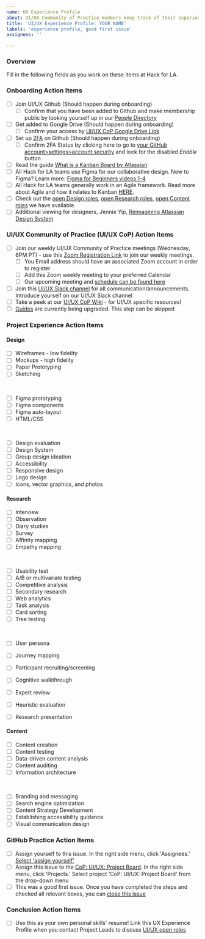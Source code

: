 ```yaml
---
name: UX Experience Profile
about: UI/UX Community of Practice members keep track of their experience at HfLA
title: 'UI/UX Experience Profile: YOUR NAME'
labels: 'experience profile, good first issue'
assignees: ''

---
```


### Overview
Fill in the following fields as you work on these items at Hack for LA.  

### Onboarding Action Items
- [ ] Join UI/UX Github (Should happen during onboarding) 
  - [ ] Confirm that you have been added to Github and make membership public by looking yourself up in our [People Directory](https://github.com/orgs/hackforla/people)
- [ ] Get added to Google Drive (Should happen during onboarding)
   - [ ] Confirm your access by [UI/UX CoP Google Drive Link](https://drive.google.com/drive/folders/1Bw4qy9rQtJ16ccYsRUIg5BlxBxlqnEIQ?usp=sharing)
- [ ] Set up [2FA](https://www.hackforla.org/guide-pages/2FA.html) on Github (Should happen during onboarding)
  - [ ] Confirm 2FA Status by clicking here to go to [your GitHub account>settings>account security](https://github.com/settings/security) and look for the disabled *Enable* button
- [ ] Read the guide [What is a Kanban Board by Atlassian](https://www.atlassian.com/agile/kanban/boards)
- [ ] All Hack for LA teams use Figma for our collaborative design. New to Figma? Learn more: [Figma for Beginners videos 1-4](https://www.youtube.com/watch?v=dXQ7IHkTiMM&ab_channel=Figma)  
- [ ] All Hack for LA teams generally work in an Agile framework. Read more about Agile and how it relates to Kanban [HERE](https://www.atlassian.com/agile).
- [ ] Check out the [open Design roles](https://github.com/orgs/hackforla/projects/67/views/4), [open Research roles](https://github.com/orgs/hackforla/projects/67/views/8), [open Content roles](https://github.com/orgs/hackforla/projects/67/views/9) we have available.
- [ ] Additional viewing for designers, Jennie Yip, [Reimagining Atlassian Design System](https://www.youtube.com/watch?v=_pfyLVXTVSQ)

### UI/UX Community of Practice (UI/UX CoP) Action Items
- [ ] Join our weekly UI/UX Community of Practice meetings (Wednesday, 6PM PT) - use this [Zoom Registration Link](https://us06web.zoom.us/meeting/register/tZ0ofu6rpjsoHdKRfGoRGKwcm44z7MqfMZX5) to join our weekly meetings.
    - [ ] You Email address should have an associated Zoom account in order to register
    - [ ] Add this Zoom weekly meeting to your preferred Calendar
    - [ ] Our upcoming meeting and [schedule can be found here](https://github.com/hackforla/UI-UX/wiki#upcoming-meetings-)
- [ ] Join this [UI/UX Slack channel](https://hackforla.slack.com/archives/C017ESHSMNG) for all communication/announcements. Introduce yourself on our UI/UX Slack channel
- [ ] Take a peek at our [UI/UX CoP Wiki](https://github.com/hackforla/UI-UX/wiki) - for UI/UX specific resources!
- [ ] [Guides](https://github.com/orgs/hackforla/projects/58/views/4) are currently being upgraded. This step can be skipped

### Project Experience Action Items

#### Design 

- [ ] Wireframes - low fidelity
- [ ] Mockups - high fidelity
- [ ] Paper Prototyping
- [ ] Sketching
<br /> 

- [ ] Figma prototyping
- [ ] Figma components
- [ ] Figma auto-layout
- [ ] HTML/CSS
 <br /> 

- [ ] Design evaluation
- [ ] Design System
- [ ] Group design ideation
- [ ] Accessibility
- [ ] Responsive design
- [ ] Logo design
- [ ] Icons, vector graphics, and photos

#### Research
- [ ] Interview
- [ ] Observation 
- [ ] Diary studies 
- [ ] Survey
- [ ] Affinity mapping
- [ ] Empathy mapping
 <br /> 

- [ ] Usability test
- [ ] A/B or multivariate testing
- [ ] Competitive analysis
- [ ] Secondary research
- [ ] Web analytics
- [ ] Task analysis
- [ ] Card sorting
- [ ] Tree testing
 <br /> 

- [ ] User persona
- [ ] Journey mapping
- [ ] Participant recruiting/screening
- [ ] Cognitive walkthrough 
- [ ] Expert review
- [ ] Heuristic evaluation
- [ ] Research presentation


#### Content
- [ ] Content creation
- [ ] Content testing
- [ ] Data-driven content analysis
- [ ] Content auditing
- [ ] Information architecture
<br /> 

- [ ] Branding and messaging
- [ ] Search engine optimization
- [ ] Content Strategy Development
- [ ] Establishing accessibility guidance
- [ ] Visual communication design

### GitHub Practice Action Items
- [ ] Assign yourself to this issue. In the right side menu, click 'Assignees.' [Select 'assign yourself'](https://docs.github.com/en/issues/tracking-your-work-with-issues/using-issues/assigning-issues-and-pull-requests-to-other-github-users)
- [ ] Assign this issue to the [CoP: UI/UX: Project Board](https://docs.github.com/en/issues/planning-and-tracking-with-projects/managing-items-in-your-project/adding-items-to-your-project). In the right side menu, click 'Projects.' Select project 'CoP: UI/UX: Project Board' from the drop-down menu
- [ ] This was a good first issue. Once you have completed the steps and checked all relevant boxes, you can [close this issue](https://docs.github.com/en/issues/tracking-your-work-with-issues/administering-issues/closing-an-issue)

### Conclusion Action Items
- [ ] Use this as your own personal skills' resume! Link this UX Experience Profile when you contact Project Leads to discuss [UI/UX open roles](https://github.com/orgs/hackforla/projects/67/views/1) 
